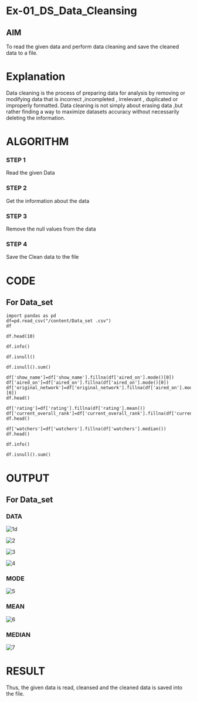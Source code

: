 # Ex-01_DS_Data_Cleansing


## AIM
To read the given data and perform data cleaning and save the cleaned data to a file. 

# Explanation
Data cleaning is the process of preparing data for analysis by removing or modifying data that is incorrect ,incompleted , irrelevant , duplicated or improperly formatted. 
Data cleaning is not simply about erasing data ,but rather finding a way to maximize datasets accuracy without necessarily deleting the information. 

# ALGORITHM
### STEP 1
Read the given Data
### STEP 2
Get the information about the data
### STEP 3
Remove the null values from the data
### STEP 4
Save the Clean data to the file

# CODE
## For Data_set
```
import pandas as pd
df=pd.read_csv("/content/Data_set .csv")
df

df.head(10)

df.info()

df.isnull()

df.isnull().sum()

df['show_name']=df['show_name'].fillna(df['aired_on'].mode()[0])
df['aired_on']=df['aired_on'].fillna(df['aired_on'].mode()[0])
df['original_network']=df['original_network'].fillna(df['aired_on'].mode()[0])
df.head()

df['rating']=df['rating'].fillna(df['rating'].mean())
df['current_overall_rank']=df['current_overall_rank'].fillna(df['current_overall_rank'].mean())
df.head()

df['watchers']=df['watchers'].fillna(df['watchers'].median())
df.head()

df.info()

df.isnull().sum()
```
# OUTPUT
## For Data_set
### DATA
![1d](https://github.com/Jenishajustin/ODD2023-Datascience-Ex01/assets/119405070/18cfcc53-5aee-4958-b597-6e18a804f2cd)

![2](https://github.com/Jenishajustin/ODD2023-Datascience-Ex01/assets/119405070/c29adda2-de39-4852-9ab7-79b220c54862)

![3](https://github.com/Jenishajustin/ODD2023-Datascience-Ex01/assets/119405070/9a46a768-f132-4b50-af24-19ee1d29e63b)

![4](https://github.com/Jenishajustin/ODD2023-Datascience-Ex01/assets/119405070/13c36bb8-303d-444b-a1d0-adc021ab1f7f)

### MODE
![5](https://github.com/Jenishajustin/ODD2023-Datascience-Ex01/assets/119405070/8ca67e4f-2246-4797-b891-c8ae17430e7b)

### MEAN
![6](https://github.com/Jenishajustin/ODD2023-Datascience-Ex01/assets/119405070/dd50e1c1-de67-41bc-b730-abf86331fa9a)

### MEDIAN
![7](https://github.com/Jenishajustin/ODD2023-Datascience-Ex01/assets/119405070/f8fdb598-4950-4aa4-88b3-682167cdf6f7)

# RESULT
Thus, the given data is read, cleansed and the cleaned data is saved into the file.

